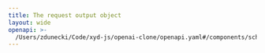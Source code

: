 ```yaml
---
title: The request output object
layout: wide
openapi: >-
  /Users/zdunecki/Code/xyd-js/openai-clone/openapi.yaml#/components/schemas/BatchRequestOutput
---
```


